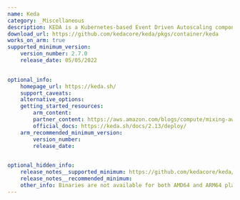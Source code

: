```yaml
--- 
name: Keda 
category: _Miscellaneous
description: KEDA is a Kubernetes-based Event Driven Autoscaling component. It provides event driven scale for any container running in Kubernetes.
download_url: https://github.com/kedacore/keda/pkgs/container/keda
works_on_arm: true
supported_minimum_version: 
    version_number: 2.7.0
    release_date: 05/05/2022 

  
optional_info:
    homepage_url: https://keda.sh/
    support_caveats: 
    alternative_options: 
    getting_started_resources: 
        arm_content:
        partner_content: https://aws.amazon.com/blogs/compute/mixing-aws-graviton-with-x86-cpus-to-optimize-cost-and-resilience-using-amazon-eks/
        official_docs: https://keda.sh/docs/2.13/deploy/
    arm_recommended_minimum_version: 
        version_number: 
        release_date: 

  
optional_hidden_info:
    release_notes__supported_minimum: https://github.com/kedacore/keda/blob/main/CHANGELOG.md#v270
    release_notes__recommended_minimum: 
    other_info: Binaries are not available for both AMD64 and ARM64 platforms. Releasing Docker image for both ARM64 and AMD64 from version [2.7.0](https://github.com/kedacore/keda/pkgs/container/keda/21356119?tag=2.7.0)
--- 
```

